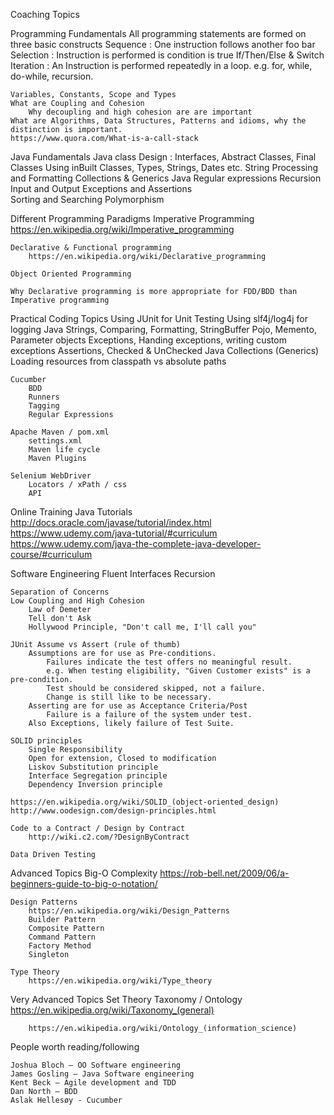 Coaching Topics

Programming Fundamentals
	All programming statements are formed on three basic constructs
		Sequence : One instruction follows another
			foo
			bar
		Selection : Instruction is performed is condition is true
			If/Then/Else & Switch
		Iteration : An Instruction is performed repeatedly in a loop.
			e.g. for, while, do-while, recursion.

	Variables, Constants, Scope and Types
	What are Coupling and Cohesion
		Why decoupling and high cohesion are are important
	What are Algorithms, Data Structures, Patterns and idioms, why the distinction is important.
	https://www.quora.com/What-is-a-call-stack

Java Fundamentals
	Java class Design : Interfaces, Abstract Classes, Final Classes
	Using inBuilt Classes, Types, Strings, Dates etc.
	String Processing and Formatting
	Collections & Generics
	Java Regular expressions
	Recursion
	Input and Output
	Exceptions and Assertions	
	Sorting and Searching
	Polymorphism

Different Programming Paradigms
	Imperative Programming
		https://en.wikipedia.org/wiki/Imperative_programming

	Declarative & Functional programming
		https://en.wikipedia.org/wiki/Declarative_programming 

	Object Oriented Programming
		
	Why Declarative programming is more appropriate for FDD/BDD than Imperative programming 
	
Practical Coding Topics
	Using JUnit for Unit Testing
	Using slf4j/log4j for logging
	Java Strings, Comparing, Formatting, StringBuffer
	Pojo, Memento, Parameter objects
	Exceptions, Handing exceptions, writing custom exceptions
		Assertions, Checked & UnChecked
	Java Collections (Generics)
	Loading resources from classpath vs absolute paths

	Cucumber
		BDD
		Runners
		Tagging
		Regular Expressions

	Apache Maven / pom.xml
		settings.xml
		Maven life cycle
		Maven Plugins

	Selenium WebDriver
		Locators / xPath / css
		API

Online Training Java Tutorials
	http://docs.oracle.com/javase/tutorial/index.html		
	https://www.udemy.com/java-tutorial/#curriculum
	https://www.udemy.com/java-the-complete-java-developer-course/#curriculum

Software Engineering
	Fluent Interfaces
	Recursion

	Separation of Concerns
	Low Coupling and High Cohesion
		Law of Demeter
		Tell don't Ask
		Hollywood Principle, "Don't call me, I'll call you"	

	JUnit Assume vs Assert (rule of thumb)
		Assumptions are for use as Pre-conditions.
			Failures indicate the test offers no meaningful result.
			e.g. When testing eligibility, "Given Customer exists" is a pre-condition.
			Test should be considered skipped, not a failure.
			Change is still like to be necessary.
		Asserting are for use as Acceptance Criteria/Post
			Failure is a failure of the system under test.
		Also Exceptions, likely failure of Test Suite.

	SOLID principles 
		Single Responsibility
		Open for extension, Closed to modification
		Liskov Substitution principle
		Interface Segregation principle
		Dependency Inversion principle

	https://en.wikipedia.org/wiki/SOLID_(object-oriented_design)
	http://www.oodesign.com/design-principles.html

	Code to a Contract / Design by Contract
		http://wiki.c2.com/?DesignByContract 

	Data Driven Testing		

Advanced Topics
	Big-O Complexity
		https://rob-bell.net/2009/06/a-beginners-guide-to-big-o-notation/

	Design Patterns
		https://en.wikipedia.org/wiki/Design_Patterns
		Builder Pattern
		Composite Pattern
		Command Pattern
		Factory Method
		Singleton

	Type Theory
		https://en.wikipedia.org/wiki/Type_theory

Very Advanced Topics
	Set Theory
	Taxonomy / Ontology
		https://en.wikipedia.org/wiki/Taxonomy_(general)

		https://en.wikipedia.org/wiki/Ontology_(information_science)

People worth reading/following
		
	Joshua Bloch – OO Software engineering
	James Gosling – Java Software engineering
	Kent Beck – Agile development and TDD
	Dan North – BDD
	Aslak Hellesøy - Cucumber
